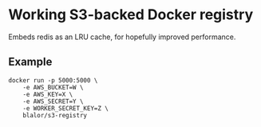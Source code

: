 # Working S3-backed Docker registry

Embeds redis as an LRU cache, for hopefully improved performance.

## Example

    docker run -p 5000:5000 \
        -e AWS_BUCKET=W \
        -e AWS_KEY=X \
        -e AWS_SECRET=Y \
        -e WORKER_SECRET_KEY=Z \
        blalor/s3-registry
